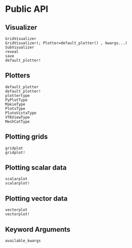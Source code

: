 # Public API

## Visualizer
```@docs
GridVisualizer
GridVisualizer(; Plotter=default_plotter() , kwargs...)
SubVisualizer
reveal
save
default_plotter!
```

## Plotters
```@docs
default_plotter
default_plotter!
plottertype
PyPlotType
MakieType
PlotsType
PlutoVistaType
VTKViewType
MeshCatType
```



## Plotting grids
```@docs
gridplot
gridplot!
```


## Plotting scalar data
```@docs
scalarplot
scalarplot!
```

## Plotting vector data
```@docs
vectorplot
vectorplot!
```


## Keyword Arguments
```@docs
available_kwargs
```

    
